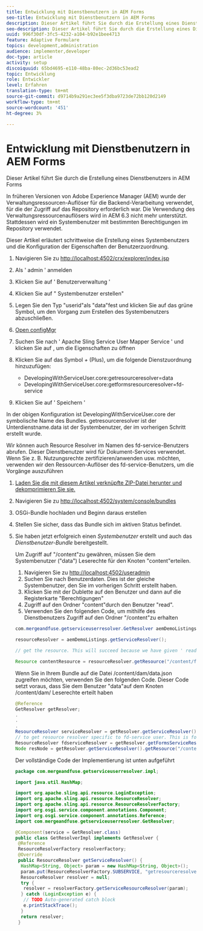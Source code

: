```yaml
---
title: Entwicklung mit Dienstbenutzern in AEM Forms
seo-title: Entwicklung mit Dienstbenutzern in AEM Forms
description: Dieser Artikel führt Sie durch die Erstellung eines Dienstbenutzers in AEM Forms
seo-description: Dieser Artikel führt Sie durch die Erstellung eines Dienstbenutzers in AEM Forms
uuid: 996f30df-3fc5-4232-a104-b92e1bee4713
feature: Adaptive Formulare
topics: development,administration
audience: implementer,developer
doc-type: article
activity: setup
discoiquuid: 65bd4695-e110-48ba-80ec-2d36bc53ead2
topic: Entwicklung
role: Entwickler
level: Erfahren
translation-type: tm+mt
source-git-commit: d9714b9a291ec3ee5f3dba9723de72bb120d2149
workflow-type: tm+mt
source-wordcount: '451'
ht-degree: 3%

---
```



# Entwicklung mit Dienstbenutzern in AEM Forms

Dieser Artikel führt Sie durch die Erstellung eines Dienstbenutzers in AEM Forms

In früheren Versionen von Adobe Experience Manager (AEM) wurde der Verwaltungsressourcen-Auflöser für die Backend-Verarbeitung verwendet, für die der Zugriff auf das Repository erforderlich war. Die Verwendung des Verwaltungsressourcenauflösers wird in AEM 6.3 nicht mehr unterstützt. Stattdessen wird ein Systembenutzer mit bestimmten Berechtigungen im Repository verwendet.

Dieser Artikel erläutert schrittweise die Erstellung eines Systembenutzers und die Konfiguration der Eigenschaften der Benutzerzuordnung.

1. Navigieren Sie zu [http://localhost:4502/crx/explorer/index.jsp](http://localhost:4502/crx/explorer/index.jsp)
1. Als &#39; admin &#39; anmelden
1. Klicken Sie auf &#39; Benutzerverwaltung &#39;
1. Klicken Sie auf &quot; Systembenutzer erstellen&quot;
1. Legen Sie den Typ &quot;userid&quot;als &quot;data&quot;fest und klicken Sie auf das grüne Symbol, um den Vorgang zum Erstellen des Systembenutzers abzuschließen.
1. [Open configMgr](http://localhost:4502/system/console/configMgr)
1. Suchen Sie nach &#39; Apache Sling Service User Mapper Service &#39; und klicken Sie auf , um die Eigenschaften zu öffnen
1. Klicken Sie auf das Symbol *+* (Plus), um die folgende Dienstzuordnung hinzuzufügen:

   * DevelopingWithServiceUser.core:getresourceresolver=data
   * DevelopingWithServiceUser.core:getformsresourceresolver=fd-service

1. Klicken Sie auf &#39; Speichern &#39;

In der obigen Konfiguration ist DevelopingWithServiceUser.core der symbolische Name des Bundles. getresourceresolver ist der Unterdienstname.data ist der Systembenutzer, der im vorherigen Schritt erstellt wurde.

Wir können auch Resource Resolver im Namen des fd-service-Benutzers abrufen. Dieser Dienstbenutzer wird für Dokument-Services verwendet. Wenn Sie z. B. Nutzungsrechte zertifizieren/anwenden usw. möchten, verwenden wir den Ressourcen-Auflöser des fd-service-Benutzers, um die Vorgänge auszuführen

1. [Laden Sie die mit diesem Artikel verknüpfte ZIP-Datei herunter und dekomprimieren Sie sie.](assets/developingwithserviceuser.zip)
1. Navigieren Sie zu [http://localhost:4502/system/console/bundles](http://localhost:4502/system/console/bundles)
1. OSGi-Bundle hochladen und Beginn daraus erstellen
1. Stellen Sie sicher, dass das Bundle sich im aktiven Status befindet.
1. Sie haben jetzt erfolgreich einen *Systembenutzer* erstellt und auch das *Dienstbenutzer-Bundle* bereitgestellt.

   Um Zugriff auf &quot;/content&quot;zu gewähren, müssen Sie dem Systembenutzer (&quot;data&quot;) Leserechte für den Knoten &quot;content&quot;erteilen.

   1. Navigieren Sie zu [http://localhost:4502/useradmin](http://localhost:4502/useradmin)
   1. Suchen Sie nach Benutzerdaten. Dies ist der gleiche Systembenutzer, den Sie im vorherigen Schritt erstellt haben.
   1. Klicken Sie mit der Dublette auf den Benutzer und dann auf die Registerkarte &quot;Berechtigungen&quot;
   1. Zugriff auf den Ordner &quot;content&quot;durch den Benutzer &quot;read&quot;.
   1. Verwenden Sie den folgenden Code, um mithilfe des Dienstbenutzers Zugriff auf den Ordner &quot;/content&quot;zu erhalten

   ```java
   com.mergeandfuse.getserviceuserresolver.GetResolver aemDemoListings = sling.getService(com.mergeandfuse.getserviceuserresolver.GetResolver.class);
   
   resourceResolver = aemDemoListings.getServiceResolver();
   
   // get the resource. This will succeed because we have given ' read ' access to the content node
   
   Resource contentResource = resourceResolver.getResource("/content/forms/af/sandbox/abc.pdf");
   ```

   Wenn Sie in Ihrem Bundle auf die Datei /content/dam/data.json zugreifen möchten, verwenden Sie den folgenden Code. Dieser Code setzt voraus, dass Sie dem Benutzer &quot;data&quot;auf dem Knoten /content/dam/ Leserechte erteilt haben

   ```java
   @Reference
   GetResolver getResolver;
   .
   .
   .
   ResourceResolver serviceResolver = getResolver.getServiceResolver();
   // to get resource resolver specific to fd-service user. This is for Document Services
   ResourceResolver fdserviceResolver = getResolver.getFormsServiceResolver();
   Node resNode = getResolver.getServiceResolver().getResource("/content/dam/data.json").adaptTo(Node.class);
   ```

   Der vollständige Code der Implementierung ist unten aufgeführt

   ```java
   package com.mergeandfuse.getserviceuserresolver.impl;
   
   import java.util.HashMap;
   
   import org.apache.sling.api.resource.LoginException;
   import org.apache.sling.api.resource.ResourceResolver;
   import org.apache.sling.api.resource.ResourceResolverFactory;
   import org.osgi.service.component.annotations.Component;
   import org.osgi.service.component.annotations.Reference;
   import com.mergeandfuse.getserviceuserresolver.GetResolver;
   
   @Component(service = GetResolver.class)
   public class GetResolverImpl implements GetResolver {
    @Reference
    ResourceResolverFactory resolverFactory;
    @Override
    public ResourceResolver getServiceResolver() {
     HashMap<String, Object> param = new HashMap<String, Object>();
     param.put(ResourceResolverFactory.SUBSERVICE, "getresourceresolver");
     ResourceResolver resolver = null;
     try {
      resolver = resolverFactory.getServiceResourceResolver(param);
     } catch (LoginException e) {
      // TODO Auto-generated catch block
      e.printStackTrace();
     }
     return resolver;
    }
   ```


